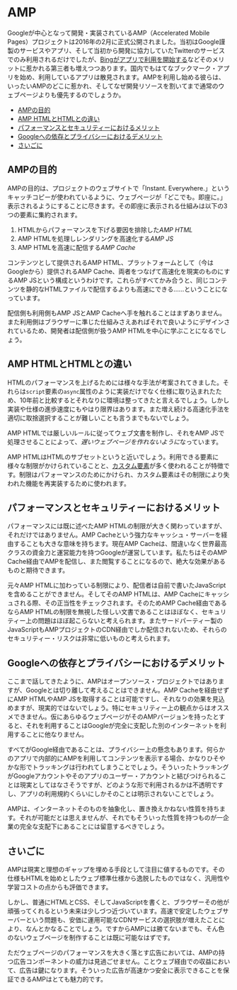 AMP
===

Googleが中心となって開発・実装されているAMP（Accelerated Mobile Pages）プロジェクトは2016年の2月に正式公開されました。当初はGoogle謹製のサービスやアプリ、そして当初から開発に協力していたTwitterのサービスでのみ利用されるだけでしたが、[Bingがアプリで利用を開始する][1]などそのメリットに惹かれる第三者も増えつつあります。国内でもはてなブックマーク・アプリを始め、利用しているアプリは散見されます。AMPを利用し始める彼らは、いったいAMPのどこに惹かれ、そしてなぜ開発リソースを割いてまで通常のウェブページよりも優先するのでしょうか。


[1]: http://blogs.bing.com/search/September-2016/bing-app-joins-the-amp-open-source-effort


<!-- #toc -->

* [AMPの目的](#amp%E3%81%AE%E7%9B%AE%E7%9A%84)
* [AMP HTMLとHTMLとの違い](#amp-html%E3%81%A8html%E3%81%A8%E3%81%AE%E9%81%95%E3%81%84)
* [パフォーマンスとセキュリティーにおけるメリット](#%E3%83%91%E3%83%95%E3%82%A9%E3%83%BC%E3%83%9E%E3%83%B3%E3%82%B9%E3%81%A8%E3%82%BB%E3%82%AD%E3%83%A5%E3%83%AA%E3%83%86%E3%82%A3%E3%83%BC%E3%81%AB%E3%81%8A%E3%81%91%E3%82%8B%E3%83%A1%E3%83%AA%E3%83%83%E3%83%88)
* [Googleへの依存とプライバシーにおけるデメリット](#google%E3%81%B8%E3%81%AE%E4%BE%9D%E5%AD%98%E3%81%A8%E3%83%97%E3%83%A9%E3%82%A4%E3%83%90%E3%82%B7%E3%83%BC%E3%81%AB%E3%81%8A%E3%81%91%E3%82%8B%E3%83%87%E3%83%A1%E3%83%AA%E3%83%83%E3%83%88)
* [さいごに](#%E3%81%95%E3%81%84%E3%81%94%E3%81%AB)

<!-- /toc -->


AMPの目的
---------

AMPの目的は、プロジェクトのウェブサイトで「Instant. Everywhere.」というキャッチコピーが使われているように、ウェブページが「どこでも。即座に。」表示されるようにすることに尽きます。その即座に表示される仕組みは以下の3つの要素に集約されます。

1. HTMLからパフォーマンスを下げる要因を排除した*AMP HTML*
2. AMP HTMLを処理しレンダリングを高速化する*AMP JS*
3. AMP HTMLを高速に配信する*AMP Cache*

コンテンツとして提供されるAMP HTML、プラットフォームとして（今はGoogleから）提供されるAMP Cache、両者をつなげて高速化を現実のものにするAMP JSという構成というわけです。これらがすべてかみ合うと、同じコンテンツを静的なHTMLファイルで配信するよりも高速にできる……ということになっています。

配信側も利用側もAMP JSとAMP Cacheへ手を触れることはまずありません。また利用側はブラウザーに準じた仕組みさえあればそれで良いようにデザインされているため、開発者は配信側が扱うAMP HTMLを中心に学ぶことになるでしょう。


AMP HTMLとHTMLとの違い
----------------------

HTMLのパフォーマンスを上げるためには様々な手法が考案されてきました。それらは`script`要素の`async`属性のように実装だけでなく仕様に取り込まれたため、10年前と比較するとそれなりに環境は整ってきたと言えるでしょう。しかし実装や仕様の進歩速度にもやはり限界はあります。また増え続ける高速化手法を適切に取捨選択することが難しいことも言うまでもないでしょう。

AMP HTMLでは厳しいルールに従ってウェブ文書を制作し、それをAMP JSで処理させることによって、*遅いウェブページを作れないように*なっています。

AMP HTMLはHTMLのサブセットというと近いでしょう。利用できる要素に様々な制限がかけられていることと、[カスタム要素][2]が多く使われることが特徴です。制限はパフォーマンスのためにかけられ、カスタム要素はその制限により失われた機能を再実装するために使われます。


[2]: https://html.spec.whatwg.org/multipage/scripting.html#custom-elements


パフォーマンスとセキュリティーにおけるメリット
----------------------------------------------

パフォーマンスには既に述べたAMP HTMLの制限が大きく関わっていますが、それだけではありません。AMP Cacheという強力なキャッシュ・サーバーを経由することも大きな意味を持ちます。現在AMP Cacheは、間違いなく世界最高クラスの資金力と運営能力を持つGoogleが運営しています。私たちはそのAMP Cache経由でAMPを配信し、また閲覧することになるので、絶大な効果があるものと期待できます。

元々AMP HTMLに加わっている制限により、配信者は自前で書いたJavaScriptを含めることができません。そしてそのAMP HTMLは、AMP Cacheにキャッシュされる際、その正当性をチェックされます。そのためAMP Cache経由であるならAMP HTMLの制限を無視した怪しい文書であることはほぼなく、セキュリティー上の問題はほぼ起こらないと考えられます。またサードパーティー製のJavaScriptもAMPプロジェクトのCDN経由でしか配信されないため、それらのセキュリティー・リスクは非常に低いものと考えられます。


Googleへの依存とプライバシーにおけるデメリット
----------------------------------------------

ここまで話してきたように、AMPはオープンソース・プロジェクトではありますが、Googleとは切り離して考えることはできません。AMP Cacheを経由せずにAMP HTMLやAMP JSを取得することは可能ですし、それなりの効果を見込めますが、現実的ではないでしょう。特にセキュリティー上の観点からはオススメできません。仮にあらゆるウェブページがそのAMPバージョンを持ったとすると、それを利用することはGoogleが完全に支配した別のインターネットを利用することに他なりません。

すべてがGoogle経由であることは、プライバシー上の懸念もあります。何らかのアプリで内部的にAMPを利用してコンテンツを表示する場合、かなりひそやかな形でトラッキングは行われてしまうことでしょう。そういったトラッキングがGoogleアカウントやそのアプリのユーザー・アカウントと結びつけられることは現実としてはなさそうですが、どのような形で利用されるかは不透明ですし、アプリの利用規約くらいにしかそのことは明示されないことでしょう。

AMPは、インターネットそのものを抽象化し、置き換えかねない性質を持ちます。それが可能だとは思えませんが、それでもそういった性質を持つものが一企業の完全な支配下にあることには留意するべきでしょう。


さいごに
--------

AMPは現実と理想のギャップを埋める手段として注目に値するものです。その仕様もHTMLを始めとしたウェブ標準仕様から逸脱したものではなく、汎用性や学習コストの点からも評価できます。

しかし、普通にHTMLとCSS、そしてJavaScriptを書くと、ブラウザーその他が頑張ってくれるという未来は少しづつ近づいています。高速で安定したウェブサーバーという問題も、安価に運用可能なCDNサービスの選択肢が増えたことにより、なんとかなることでしょう。ですからAMPには勝てないまでも、そん色のないウェブページを制作することは既に可能なはずです。

ただウェブページのパフォーマンスを大きく落とす広告においては、AMPの持つ広告コンポーネントの威力は見過ごせません。ことウェブ経由での収益において、広告は鍵になります。そういった広告が高速かつ安全に表示できることを保証できるAMPはとても魅力的です。
